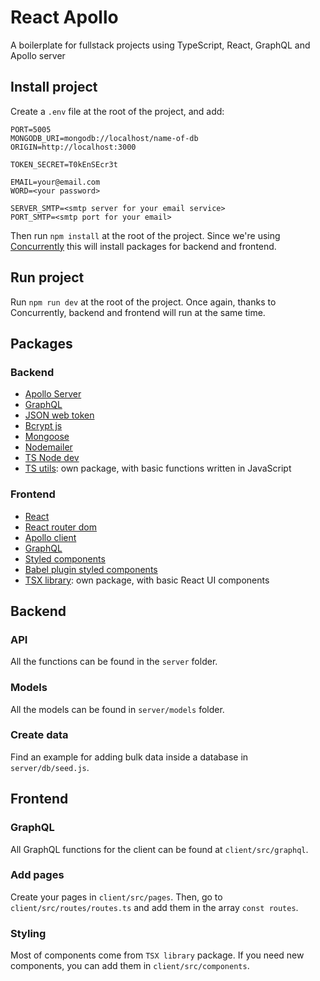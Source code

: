 # React Apollo

A boilerplate for fullstack projects using TypeScript, React, GraphQL and Apollo server

## Install project

Create a `.env` file at the root of the project, and add:

```
PORT=5005
MONGODB_URI=mongodb://localhost/name-of-db
ORIGIN=http://localhost:3000

TOKEN_SECRET=T0kEnSEcr3t

EMAIL=your@email.com
WORD=<your password>

SERVER_SMTP=<smtp server for your email service>
PORT_SMTP=<smtp port for your email>
```

Then run `npm install` at the root of the project. Since we're using [Concurrently](https://www.npmjs.com/package/concurrently) this will install packages for backend and frontend.

## Run project

Run `npm run dev` at the root of the project. Once again, thanks to Concurrently, backend and frontend will run at the same time.

## Packages

### Backend

-   [Apollo Server](https://www.apollographql.com/docs/apollo-server/)
-   [GraphQL](https://graphql.org/)
-   [JSON web token](https://jwt.io/)
-   [Bcrypt js](https://www.npmjs.com/package/bcryptjs)
-   [Mongoose](https://mongoosejs.com/)
-   [Nodemailer](https://nodemailer.com/about/)
-   [TS Node dev](https://www.npmjs.com/package/ts-node-dev)
-   [TS utils](https://www.npmjs.com/package/ts-utils-julseb): own package, with basic functions written in JavaScript

### Frontend

-   [React](https://reactjs.org/)
-   [React router dom](https://reactrouter.com/en/v6.3.0/getting-started/overview)
-   [Apollo client](https://www.apollographql.com/docs/react/)
-   [GraphQL](https://graphql.org/)
-   [Styled components](https://styled-components.com/)
-   [Babel plugin styled components](https://styled-components.com/docs/tooling)
-   [TSX library](https://documentation-components-react.vercel.app/): own package, with basic React UI components

## Backend

### API

All the functions can be found in the `server` folder.

### Models

All the models can be found in `server/models` folder.

### Create data

Find an example for adding bulk data inside a database in `server/db/seed.js`.

## Frontend

### GraphQL

All GraphQL functions for the client can be found at `client/src/graphql`.

### Add pages

Create your pages in `client/src/pages`. Then, go to `client/src/routes/routes.ts` and add them in the array `const routes`.

### Styling

Most of components come from `TSX library` package. If you need new components, you can add them in `client/src/components`.
